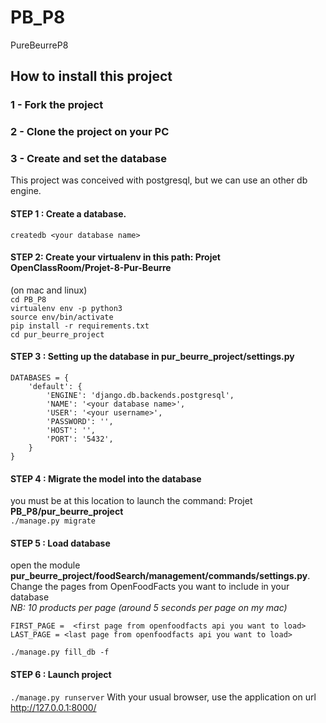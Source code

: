 # PB_P8
PureBeurreP8

## How to install this project

### 1 - Fork the project
### 2 - Clone the project on your PC
### 3 - Create and set the database
This project was conceived with postgresql, but we can use an other db engine.

#### STEP 1 : Create a database.
`createdb <your database name>`

#### STEP 2: Create your virtualenv in this path: Projet OpenClassRoom/Projet-8-Pur-Beurre
(on mac and linux)<br/>
`cd PB_P8`<br/>
`virtualenv env -p python3`<br/>
`source env/bin/activate`<br/>
`pip install -r requirements.txt`<br/>
`cd pur_beurre_project`<br/>

#### STEP 3 : Setting up the database in pur_beurre_project/settings.py
```
DATABASES = {
    'default': {
        'ENGINE': 'django.db.backends.postgresql',
        'NAME': '<your database name>',
        'USER': '<your username>',
        'PASSWORD': '',
        'HOST': '',
        'PORT': '5432',
    }
}
```

#### STEP 4 : Migrate the model into the database
you must be at this location to launch the command: Projet **PB_P8/pur_beurre_project**<br/>
`./manage.py migrate`

#### STEP 5 : Load database
open the module **pur_beurre_project/foodSearch/management/commands/settings.py**.<br/>
Change the pages from OpenFoodFacts you want to include in your database<br/>
*NB: 10 products per page (around 5 seconds per page on my mac)*
```
FIRST_PAGE =  <first page from openfoodfacts api you want to load>
LAST_PAGE = <last page from openfoodfacts api you want to load>
```
`./manage.py fill_db -f`

#### STEP 6 : Launch project
`./manage.py runserver`
With your usual browser, use the application on url http://127.0.0.1:8000/
